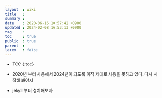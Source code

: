 ```yaml
---
layout  : wiki
title   : 
summary : 
date    : 2020-06-16 10:57:42 +0900
updated : 2024-02-08 16:53:13 +0900
tag     : 
toc     : true
public  : true
parent  : 
latex   : false
---
```

* TOC
{:toc}

* 2020년 부터 사용해서 2024년이 되도록 아직 제대로 사용을 못하고 있다.  다시 시작해 봐야지
* jekyll 부터 설치해보자
